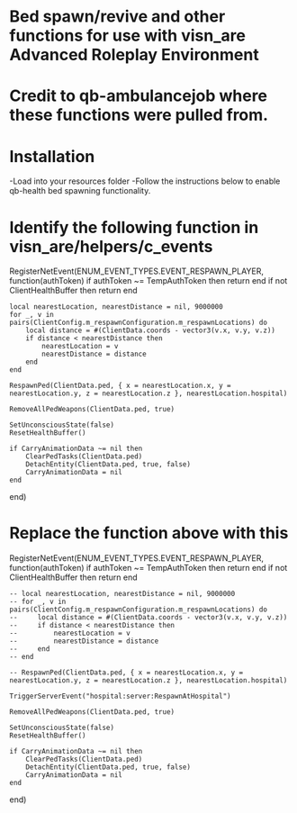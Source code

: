 # Bed spawn/revive and other functions for use with visn_are Advanced Roleplay Environment


# Credit to qb-ambulancejob where these functions were pulled from.

# Installation
-Load into your resources folder
-Follow the instructions below to enable qb-health bed spawning functionality.

# Identify the following function in visn_are/helpers/c_events

RegisterNetEvent(ENUM_EVENT_TYPES.EVENT_RESPAWN_PLAYER, function(authToken)
    if authToken ~= TempAuthToken then return end
    if not ClientHealthBuffer then return end

    local nearestLocation, nearestDistance = nil, 9000000
    for _, v in pairs(ClientConfig.m_respawnConfiguration.m_respawnLocations) do
        local distance = #(ClientData.coords - vector3(v.x, v.y, v.z))
        if distance < nearestDistance then
            nearestLocation = v
            nearestDistance = distance
        end
    end

    RespawnPed(ClientData.ped, { x = nearestLocation.x, y = nearestLocation.y, z = nearestLocation.z }, nearestLocation.hospital)

    RemoveAllPedWeapons(ClientData.ped, true)

    SetUnconsciousState(false)
    ResetHealthBuffer()

    if CarryAnimationData ~= nil then
        ClearPedTasks(ClientData.ped)
        DetachEntity(ClientData.ped, true, false)
        CarryAnimationData = nil
    end
end)


# Replace the function above with this

RegisterNetEvent(ENUM_EVENT_TYPES.EVENT_RESPAWN_PLAYER, function(authToken)
    if authToken ~= TempAuthToken then return end
    if not ClientHealthBuffer then return end

    -- local nearestLocation, nearestDistance = nil, 9000000
    -- for _, v in pairs(ClientConfig.m_respawnConfiguration.m_respawnLocations) do
    --     local distance = #(ClientData.coords - vector3(v.x, v.y, v.z))
    --     if distance < nearestDistance then
    --         nearestLocation = v
    --         nearestDistance = distance
    --     end
    -- end

    -- RespawnPed(ClientData.ped, { x = nearestLocation.x, y = nearestLocation.y, z = nearestLocation.z }, nearestLocation.hospital)

    TriggerServerEvent("hospital:server:RespawnAtHospital")

    RemoveAllPedWeapons(ClientData.ped, true)

    SetUnconsciousState(false)
    ResetHealthBuffer()

    if CarryAnimationData ~= nil then
        ClearPedTasks(ClientData.ped)
        DetachEntity(ClientData.ped, true, false)
        CarryAnimationData = nil
    end
end)